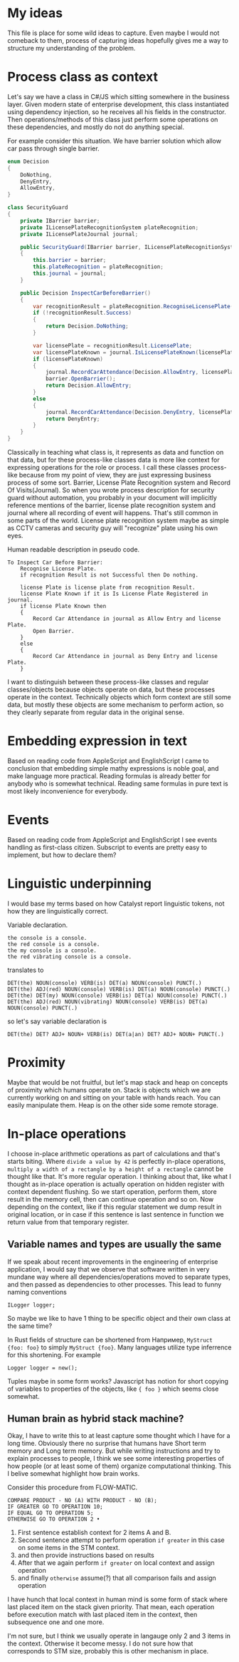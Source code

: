 My ideas
========

This file is place for some wild ideas to capture. Even maybe I would not comeback to them, process of capturing ideas hopefully gives me a way to structure my understanding of the problem.

# Process class as context

Let's say we have a class in C#/JS which sitting somewhere in the business layer. Given modern state of enterprise development, 
this class instantiated using dependency injection, so he receives all his fields in the constructor. Then operations/methods 
of this class just perform some operations on these dependencies, and mostly do not do anything special.

For example consider this situation. We have barrier solution which allow car pass through single barrier.

```csharp
enum Decision
{
    DoNothing,
    DenyEntry,
    AllowEntry,
}

class SecurityGuard
{
    private IBarrier barrier;
    private ILicensePlateRecognitionSystem plateRecognition;
    private ILicensePlateJournal journal;

    public SecurityGuard(IBarrier barrier, ILicensePlateRecognitionSystem plateRecognition, ILicensePlateJournal journal)
    {
        this.barrier = barrier;
        this.plateRecognition = plateRecognition;
        this.journal = journal;
    }

    public Decision InspectCarBeforeBarrier()
    {
        var recognitionResult = plateRecognition.RecogniseLicensePlate();
        if (!recognitionResult.Success)
        {
            return Decision.DoNothing;
        }

        var licensePlate = recognitionResult.LicensePlate;
        var licensePlateKnown = journal.IsLicensePlateKnown(licensePlate);
        if (licensePlateKnown)
        {
            journal.RecordCarAttendance(Decision.AllowEntry, licensePlate);
            barrier.OpenBarrier();
            return Decision.AllowEntry;
        }
        else
        {
            journal.RecordCarAttendance(Decision.DenyEntry, licensePlate);
            return DenyEntry;
        }
    }
}
```

Classically in teaching what class is, it represents as data and function on that data, but for these process-like classes data
is more like context for expressing operations for the role or process. I call these classes process-like because from my point of view,
they are just expressing business process of some sort. Barrier, License Plate Recognition system and Record Of Visits(Journal).
So when you wrote process description for security guard without automation, you probably in your document will implicitly reference
mentions of the barrier, license plate recognition system and journal where all recording of event will happens. That's still common 
in some parts of the world. License plate recognition system maybe as simple as CCTV cameras and security guy will "recognize" plate 
using his own eyes.

Human readable description in pseudo code.
```
To Inspect Car Before Barrier:
    Recognise License Plate.
    if recognition Result is not Successful then Do nothing.

    license Plate is license plate from recognition Result.
    license Plate Known if it is Is License Plate Registered in journal.
    if license Plate Known then
    {
        Record Car Attendance in journal as Allow Entry and license Plate.
        Open Barrier.
    }
    else
    {
        Record Car Attendance in journal as Deny Entry and license Plate.
    }
```

I want to distinguish between these process-like classes and regular classes/objects because objects operate on data, but these processes operate in the context. Technically objects which form context are still some data, but mostly these objects are some mechanism to perform action, so they clearly separate from regular data in the original sense.

# Embedding expression in text

Based on reading code from AppleScript and EnglishScript I came to conclusion that 
embedding simple mathy expressions is noble goal, and make language more practical. 
Reading formulas is already better for anybody who is somewhat technical. Reading 
same formulas in pure text is most likely inconvenience for everybody.

# Events

Based on reading code from AppleScript and EnglishScript I see events handling as first-class citizen.
Subscript to events are pretty easy to implement, but how to declare them?

# Linguistic underpinning

I would base my terms based on how Catalyst report linguistic tokens, not how they are linguistically correct.

Variable declaration.

```
the console is a console.
the red console is a console.
the my console is a console.
the red vibrating console is a console.
```

translates to 
```
DET(the) NOUN(console) VERB(is) DET(a) NOUN(console) PUNCT(.)
DET(the) ADJ(red) NOUN(console) VERB(is) DET(a) NOUN(console) PUNCT(.)
DET(the) DET(my) NOUN(console) VERB(is) DET(a) NOUN(console) PUNCT(.)
DET(the) ADJ(red) NOUN(vibrating) NOUN(console) VERB(is) DET(a) NOUN(console) PUNCT(.)
```

so let's say variable declaration is
```
DET(the) DET? ADJ+ NOUN+ VERB(is) DET(a|an) DET? ADJ+ NOUN+ PUNCT(.)
```

# Proximity

Maybe that would be not fruitful, but let's map stack and heap on concepts of proximity which humans operate on. 
Stack is objects which we are currently working on and sitting on your table with hands reach. 
You can easily manipulate them. Heap is on the other side some remote storage.

# In-place operations

I choose in-place arithmetic operations as part of calculations and that's starts biting. Where `divide a value by 42` 
is perfectly in-place operations, `multiply a width of a rectangle by a height of a rectangle` cannot be thought
like that. It's more regular operation. I thinking about that, like what I thought as in-place operation is actually
operation on hidden register with context dependent flushing. So we start operation, perform them, store result in the
memory cell, then can continue operation and so on. Now depending on the context, like if this regular statement we dump
result in original location, or in case if this sentence is last sentence in function we return value from that temporary
register.

## Variable names and types are usually the same

If we speak about recent improvements in the engineering of enterprise application, I would say that we observe that software written in very mundane way
where all dependencies/operations moved to separate types, and then passed as dependencies to other processes. This lead to funny naming conventions
```
ILogger logger;
```
So maybe we like to have 1 thing to be specific object and their own class at the same time?

In Rust fields of structure can be shortened from Например, `MyStruct {foo: foo}` to simply `MyStruct {foo}`. Many languages utilize type inferrence for this shortening. 
For example 
```
Logger logger = new();
```
Tuples maybe in some form works? Javascript has notion for short copying of variables to properties of the objects, like `{ foo }` which seems close somewhat.

## Human brain as hybrid stack machine?

Okay, I have to write this to at least capture some thought which I have for a long time. Obviously there no surprise that humans have Short term memory and Long term memory.
But while writing instructions and try to explain processes to people, I think we see some interesting properties of how people (or at least some of them) organize computational thinking.
This I belive somewhat highlight how brain works.

Consider this procedure from FLOW-MATIC.
```
COMPARE PRODUCT - NO (A) WITH PRODUCT - NO (B); 
IF GREATER GO TO OPERATION 10; 
IF EQUAL GO TO OPERATION 5; 
OTHERWISE GO TO OPERATION 2 • 
```

1. First sentence establish context for 2 items A and B. 
2. Second sentence attempt to perform operation `if greater` in this case on some items in the STM context. 
3. and then provide instructions based on results
4. After that we again perform `if greater` on local context and assign operation
5. and finally `otherwise` assume(?) that all comparison fails and assign operation

I have hunch that local context in human mind is some form of stack where last placed item on the stack given priority.
That mean, each operation before execution match with last placed item in the context, then subsequence one and one more.

I'm not sure, but I think we usually operate in langauge only 2 and 3 items in the context. Otherwise it become messy. I do not sure how
that corresponds to STM size, probably this is other mechanism in place.
